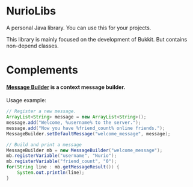 # NurioLibs
A personal Java library. You can use this for your projects.

This library is mainly focused on the development of Bukkit. But contains non-depend classes.

# Complements

#### [Message Builder](https://github.com/pandao/editor.md "Message Builder") is a context message builder.
Usage example:
```java
// Register a new message.
ArrayList<String> message = new ArrayList<String>();
message.add("Welcome, %username% to the server.");
message.add("Now you have %friend_count% online friends.");
MessageBuilder.setDefaultMessage("welcome_message", message);

// Build and print a message
MessageBuilder mb = new MessageBuilder("welcome_message");
mb.registerVariable("username", "Nurio");
mb.registerVariable("friend_count", "0");
for(String line : mb.getMessageResult()) {
	System.out.println(line);
}
```

